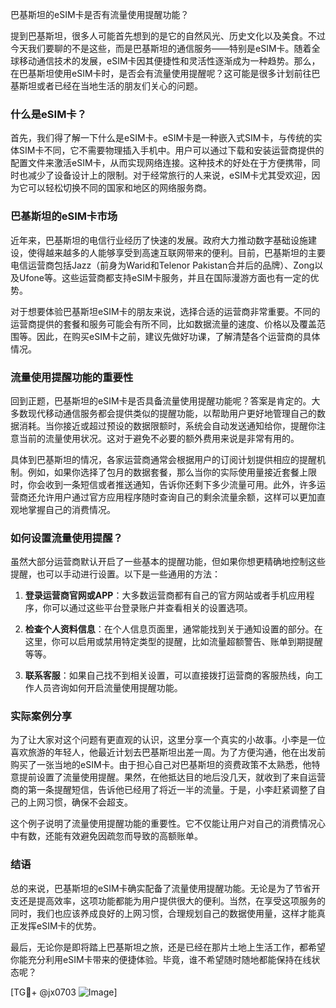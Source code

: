 巴基斯坦的eSIM卡是否有流量使用提醒功能？

提到巴基斯坦，很多人可能首先想到的是它的自然风光、历史文化以及美食。不过今天我们要聊的不是这些，而是巴基斯坦的通信服务——特别是eSIM卡。随着全球移动通信技术的发展，eSIM卡因其便捷性和灵活性逐渐成为一种趋势。那么，在巴基斯坦使用eSIM卡时，是否会有流量使用提醒呢？这可能是很多计划前往巴基斯坦或者已经在当地生活的朋友们关心的问题。

### 什么是eSIM卡？

首先，我们得了解一下什么是eSIM卡。eSIM卡是一种嵌入式SIM卡，与传统的实体SIM卡不同，它不需要物理插入手机中。用户可以通过下载和安装运营商提供的配置文件来激活eSIM卡，从而实现网络连接。这种技术的好处在于方便携带，同时也减少了设备设计上的限制。对于经常旅行的人来说，eSIM卡尤其受欢迎，因为它可以轻松切换不同的国家和地区的网络服务商。

### 巴基斯坦的eSIM卡市场

近年来，巴基斯坦的电信行业经历了快速的发展。政府大力推动数字基础设施建设，使得越来越多的人能够享受到高速互联网带来的便利。目前，巴基斯坦的主要电信运营商包括Jazz（前身为Warid和Telenor Pakistan合并后的品牌）、Zong以及Ufone等。这些运营商都支持eSIM卡服务，并且在国际漫游方面也有一定的优势。

对于想要体验巴基斯坦eSIM卡的朋友来说，选择合适的运营商非常重要。不同的运营商提供的套餐和服务可能会有所不同，比如数据流量的速度、价格以及覆盖范围等。因此，在购买eSIM卡之前，建议先做好功课，了解清楚各个运营商的具体情况。

### 流量使用提醒功能的重要性

回到正题，巴基斯坦的eSIM卡是否具备流量使用提醒功能呢？答案是肯定的。大多数现代移动通信服务都会提供类似的提醒功能，以帮助用户更好地管理自己的数据消耗。当你接近或超过预设的数据限额时，系统会自动发送通知给你，提醒你注意当前的流量使用状况。这对于避免不必要的额外费用来说是非常有用的。

具体到巴基斯坦的情况，各家运营商通常会根据用户的订阅计划提供相应的提醒机制。例如，如果你选择了包月的数据套餐，那么当你的实际使用量接近套餐上限时，你会收到一条短信或者推送通知，告诉你还剩下多少流量可用。此外，许多运营商还允许用户通过官方应用程序随时查询自己的剩余流量余额，这样可以更加直观地掌握自己的消费情况。

### 如何设置流量使用提醒？

虽然大部分运营商默认开启了一些基本的提醒功能，但如果你想更精确地控制这些提醒，也可以手动进行设置。以下是一些通用的方法：

1. **登录运营商官网或APP**：大多数运营商都有自己的官方网站或者手机应用程序，你可以通过这些平台登录账户并查看相关的设置选项。
   
2. **检查个人资料信息**：在个人信息页面里，通常能找到关于通知设置的部分。在这里，你可以启用或禁用特定类型的提醒，比如流量超额警告、账单到期提醒等等。

3. **联系客服**：如果自己找不到相关设置，可以直接拨打运营商的客服热线，向工作人员咨询如何开启流量使用提醒功能。

### 实际案例分享

为了让大家对这个问题有更直观的认识，这里分享一个真实的小故事。小李是一位喜欢旅游的年轻人，他最近计划去巴基斯坦出差一周。为了方便沟通，他在出发前购买了一张当地的eSIM卡。由于担心自己对巴基斯坦的资费政策不太熟悉，他特意提前设置了流量使用提醒。果然，在他抵达目的地后没几天，就收到了来自运营商的第一条提醒短信，告诉他已经用了将近一半的流量。于是，小李赶紧调整了自己的上网习惯，确保不会超支。

这个例子说明了流量使用提醒功能的重要性。它不仅能让用户对自己的消费情况心中有数，还能有效避免因疏忽而导致的高额账单。

### 结语

总的来说，巴基斯坦的eSIM卡确实配备了流量使用提醒功能。无论是为了节省开支还是提高效率，这项功能都能为用户提供很大的便利。当然，在享受这项服务的同时，我们也应该养成良好的上网习惯，合理规划自己的数据使用量，这样才能真正发挥eSIM卡的优势。

最后，无论你是即将踏上巴基斯坦之旅，还是已经在那片土地上生活工作，都希望你能充分利用eSIM卡带来的便捷体验。毕竟，谁不希望随时随地都能保持在线状态呢？

[TG💪+ @jx0703 ![Image](https://github.com/user-attachments/assets/dbca1d08-cadb-493c-b0ec-ad6f7a83f270)]